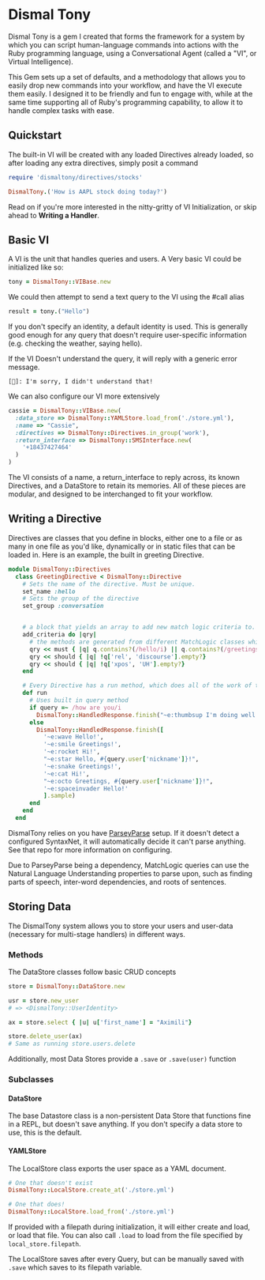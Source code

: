 # Dismal Tony

Dismal Tony is a gem I created that forms the framework for a system by which you can script human-language commands into actions with the Ruby programming language, using a Conversational Agent (called a "VI", or Virtual Intelligence). 

This Gem sets up a set of defaults, and a methodology that allows you to easily drop new commands into your workflow, and have the VI execute them easily. I designed it to be friendly and fun to engage with, while at the same time supporting all of Ruby's programming capability, to allow it to handle complex tasks with ease.


## Quickstart
The built-in VI will be created with any loaded Directives already loaded, so after loading any extra directives, simply posit a command
```ruby
require 'dismaltony/directives/stocks'

DismalTony.('How is AAPL stock doing today?')
```

Read on if you're more interested in the nitty-gritty of VI Initialization, or skip ahead to **Writing a Handler**.
## Basic VI
A VI is the unit that handles queries and users. A Very basic VI could be initialized like so:
```ruby
tony = DismalTony::VIBase.new
```
We could then attempt to send a text query to the VI using the #call alias
```ruby
result = tony.("Hello")
```
If you don't specify an identity, a default identity is used. This is generally good enough for any query that doesn't require user-specific information (e.g. checking the weather, saying hello).

If the VI Doesn't understand the query, it will reply with a generic error message.
```
[🙁]: I'm sorry, I didn't understand that!
```

We can also configure our VI more extensively

```ruby
cassie = DismalTony::VIBase.new(
  :data_store => DismalTony::YAMLStore.load_from('./store.yml'),
  :name => "Cassie",
  :directives => DismalTony::Directives.in_group('work'),
  :return_interface => DismalTony::SMSInterface.new(
    '+18437427464'
  )
)
```

The VI consists of a name, a return_interface to reply across, its known Directives, and a DataStore to retain its memories. All of these pieces are modular, and designed to be interchanged to fit your workflow. 

## Writing a Directive

Directives are classes that you define in blocks, either one to a file or as many in one file as you'd like, dynamically or in static files that can be loaded in. Here is an example, the built in greeting Directive.
```ruby
module DismalTony::Directives
  class GreetingDirective < DismalTony::Directive
    # Sets the name of the directive. Must be unique.
    set_name :hello
    # Sets the group of the directive
    set_group :conversation


    # a block that yields an array to add new match logic criteria to.
    add_criteria do |qry|
      # the methods are generated from different MatchLogic classes which adjust how certain the VI is that it's correct in using this Directive
      qry << must { |q| q.contains?(/hello/i) || q.contains?(/greetings/i) }
      qry << should { |q| !q['rel', 'discourse'].empty?}
      qry << should { |q| !q['xpos', 'UH'].empty?}
    end

    # Every Directive has a run method, which does all of the work of taking in the query and necessarily returning a HandledResponse as a result.
    def run
      # Uses built in query method
      if query =~ /how are you/i
        DismalTony::HandledResponse.finish("~e:thumbsup I'm doing well!")
      else
        DismalTony::HandledResponse.finish([
          '~e:wave Hello!',
          '~e:smile Greetings!',
          '~e:rocket Hi!',
          "~e:star Hello, #{query.user['nickname']}!",
          '~e:snake Greetings!',
          '~e:cat Hi!',
          "~e:octo Greetings, #{query.user['nickname']}!",
          '~e:spaceinvader Hello!'
          ].sample)
      end
    end
  end
```

DismalTony relies on you have [ParseyParse](http://github.com/jtp184/parseyparse) setup. If it doesn't detect a configured SyntaxNet, it will automatically decide it can't parse anything. See that repo for more information on configuring.

Due to ParseyParse being a dependency, MatchLogic queries can use the Natural Language Understanding properties to parse upon, such as finding parts of speech, inter-word dependencies, and roots of sentences.

## Storing Data
The DismalTony system allows you to store your users and user-data (necessary for multi-stage handlers) in different ways. 

### Methods
The DataStore classes follow basic CRUD concepts
```ruby
store = DismalTony::DataStore.new

usr = store.new_user
# => <DismalTony::UserIdentity>

ax = store.select { |u| u['first_name'] = "Aximili"}

store.delete_user(ax)
# Same as running store.users.delete
```
Additionally, most Data Stores provide a `.save` or `.save(user)` function 

### Subclasses

#### DataStore
The base Datastore class is a non-persistent Data Store that functions fine in a REPL, but doesn't save anything. If you don't specify a data store to use, this is the default.

#### YAMLStore
The LocalStore class exports the user space as a YAML document.
```ruby
# One that doesn't exist
DismalTony::LocalStore.create_at('./store.yml')

# One that does!
DismalTony::LocalStore.load_from('./store.yml')
```
If provided with a filepath during initialization, it will either create and load, or load that file. You can also call `.load` to load from the file specified by `local_store.filepath`.

The LocalStore saves after every Query, but can be manually saved with `.save` which saves to its filepath variable.
